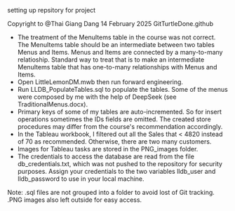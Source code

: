 setting up repsitory for project

Copyright to @Thai Giang Dang 14 February 2025 GitTurtleDone.github

- The treatment of the MenuItems table in the course was not correct. The MenuItems table should be an intermediate between two tables Menus and Items. Menus and Items are connected by a many-to-many relatioship. Standard way to treat that is to make an intermediate MenuItems table that has one-to-many relationships with Menus and Items.
- Open LittleLemonDM.mwb then run forward engineering.
- Run LLDB_PopulateTables.sql to populate the tables. Some of the menus were composed by me with the help of DeepSeek (see TraditionalMenus.docx).
- Primary keys of some of my tables are auto-incremented. So for insert operations sometimes the IDs fields are omitted. The created store procedures may differ from the course's recommendation accordingly.
- In the Tableau workbook, I filtered out all the Sales that < 4820 instead of 70 as recommended. Otherwise, there are two many customers.
- Images for Tableau tasks are stored in the PNG_images folder.
- The credentials to access the database are read from the file db_credentials.txt, which was not pushed to the repository for security purposes. Assign your credentials to the two variables lldb_user and lldb_password to use in your local machine.

Note: .sql files are not grouped into a folder to avoid lost of Git tracking. .PNG images also left outside for easy access.
